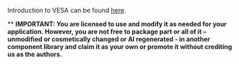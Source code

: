 Introduction to VESA can be found [here](https://medium.com/@iocloudsystems/introducing-the-vertical-event-source-architecture-vesa-component-library-part-1-ae95ac106a15).

**
**IMPORTANT: 
You are licensed to use and modify it as needed for your application. 
However, you are not free to package part or all of it 
– unmodified or cosmetically changed or AI regenerated - in another component library 
and claim it as your own or promote it without crediting us as the authors.**
